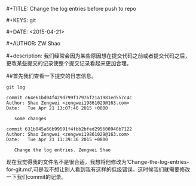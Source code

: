  #+TITLE: Change the log entries before push to repo

 #+KEYS: git

 #+DATE: <2015-04-21>

 #+AUTHOR: ZW Shao

 #+description: 我们经常会因为某些原因想在提交代码之前或者提交代码之后，更改某些提交的记录使整个提交记录看起来更加合理。

 ##首先我们查看一下提交的日志信息。
 ```
 git log

commit c64e61bd04f429d799f17976f21a1981ed557c4c
Author: Shao Zengwei <zengwei19861029@163.com>
Date:   Tue Apr 21 13:07:40 2015 +0800

    some changes

commit 631b845a66b99591f4fbb2bfed295600940b7122
Author: Shao Zengwei <zengwei19861029@163.com>
Date:   Tue Apr 21 11:39:36 2015 +0800

    Change the log entries. Zengwei Shao
```
 现在我觉得我的文件名不是很合适，我想将他修改为‘Change-the-log-entries-for-git.md’,可是我不想让别人看到我有这样的低级错误。这时候我们就需要修改一下我们commit的记录。



